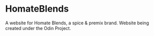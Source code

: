 # HomateBlends
A website for Homate Blends, a spice &amp; premix brand. Website being created under the Odin Project. 
